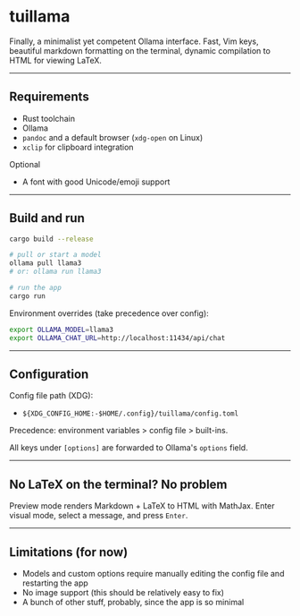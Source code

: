 # tuillama

Finally, a minimalist yet competent Ollama interface. Fast, Vim keys, beautiful markdown formatting on the terminal, dynamic compilation to HTML for viewing LaTeX.

---

## Requirements

* Rust toolchain
* Ollama
* `pandoc` and a default browser (`xdg-open` on Linux)
* `xclip` for clipboard integration

Optional

* A font with good Unicode/emoji support

---

## Build and run

```bash
cargo build --release

# pull or start a model
ollama pull llama3
# or: ollama run llama3

# run the app
cargo run
```

Environment overrides (take precedence over config):

```bash
export OLLAMA_MODEL=llama3
export OLLAMA_CHAT_URL=http://localhost:11434/api/chat
```

---

## Configuration

Config file path (XDG):

* `${XDG_CONFIG_HOME:-$HOME/.config}/tuillama/config.toml`

Precedence: environment variables > config file > built-ins.

All keys under `[options]` are forwarded to Ollama's `options` field.

---

## No LaTeX on the terminal? No problem

Preview mode renders Markdown + LaTeX to HTML with MathJax. Enter visual mode, select a message, and press `Enter`.

---

## Limitations (for now)

* Models and custom options require manually editing the config file and restarting the app
* No image support (this should be relatively easy to fix)
* A bunch of other stuff, probably, since the app is so minimal
